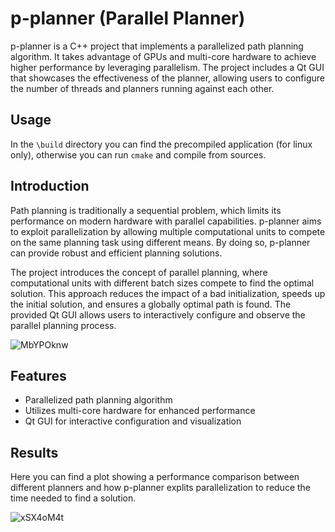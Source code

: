 # p-planner (Parallel Planner)

p-planner is a C++ project that implements a parallelized path planning algorithm. It takes advantage of GPUs and multi-core hardware to achieve higher performance by leveraging parallelism. The project includes a Qt GUI that showcases the effectiveness of the planner, allowing users to configure the number of threads and planners running against each other.

## Usage
In the `\build` directory you can find the precompiled application (for linux only), otherwise you can run `cmake` and compile from sources.

## Introduction

Path planning is traditionally a sequential problem, which limits its performance on modern hardware with parallel capabilities. p-planner aims to exploit parallelization by allowing multiple computational units to compete on the same planning task using different means. By doing so, p-planner can provide robust and efficient planning solutions.

The project introduces the concept of parallel planning, where computational units with different batch sizes compete to find the optimal solution. This approach reduces the impact of a bad initialization, speeds up the initial solution, and ensures a globally optimal path is found. The provided Qt GUI allows users to interactively configure and observe the parallel planning process.

![MbYPOknw](https://github.com/nicolazande/p-planner/assets/115359494/54b08e50-62f7-4b61-b97a-74bc19afe2ca)

## Features

- Parallelized path planning algorithm
- Utilizes multi-core hardware for enhanced performance
- Qt GUI for interactive configuration and visualization

## Results
Here you can find a plot showing a performance comparison between different planners and how p-planner explits parallelization to reduce the time needed to find a solution.

![xSX4oM4t](https://github.com/nicolazande/p-planner/assets/115359494/17259d72-e31d-4218-8491-4a1ee3c31cf6)

   
